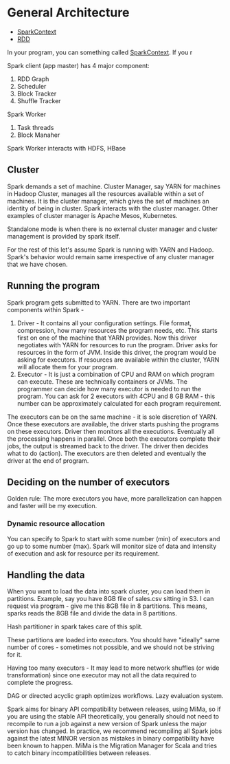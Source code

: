 # General Architecture

* [SparkContext](sparkContext.md)
* [RDD](RDD.md)

In your program, you can something called [SparkContext](sparkContext.md). If you r

Spark client (app master) has 4 major component:

1. RDD Graph
2. Scheduler
3. Block Tracker
4. Shuffle Tracker

Spark Worker

1. Task threads
2. Block Manaher

Spark Worker interacts with HDFS, HBase

## Cluster

Spark demands a set of machine. Cluster Manager, say YARN for machines in Hadoop Cluster, manages all the resources available within a set of machines. It is the cluster manager, which gives the set of machines an identity of being in cluster. Spark interacts with the cluster manager. Other examples of cluster manager is Apache Mesos, Kubernetes.

Standalone mode is when there is no external cluster manager and cluster management is provided by spark itself.

For the rest of this let's assume Spark is running with YARN and Hadoop. Spark's behavior would remain same irrespective of any cluster manager that we have chosen.

## Running the program

Spark program gets submitted to YARN. There are two important components within Spark -

1. Driver - It contains all your configuration settings. File format, compression, how many resources the program needs, etc. This starts first on one of the machine that YARN provides. Now this driver negotiates with YARN for resources to run the program. Driver asks for resources in the form of JVM. Inside this driver, the program would be asking for executors. If resources are available within the cluster, YARN will allocate them for your program.
2. Executor - It is just a combination of CPU and RAM on which program can execute. These are technically containers or JVMs. The programmer can decide how many executor is needed to run the program. You can ask for 2 executors with 4CPU and 8 GB RAM - this number can be approximately calculated for each program requirement.

The executors can be on the same machine - it is sole discretion of YARN. Once these executors are available, the driver starts pushing the programs on these executors. Driver then monitors all the executions. Eventually all the processing happens in parallel. Once both the executors complete their jobs, the output is streamed back to the driver. The driver then decides what to do (action). The executors are then deleted and eventually the driver at the end of program.

## Deciding on the number of executors

Golden rule: The more executors you have, more parallelization can happen and faster will be my execution.

### Dynamic resource allocation

You can specify to Spark to start with some number (min) of executors and go up to some number (max). Spark will monitor size of data and intensity of execution and ask for resource per its requirement.

## Handling the data

When you want to load the data into spark cluster, you can load them in partitions. Example, say you have 8GB file of sales.csv sitting in S3. I can request via program - give me this 8GB file in 8 partitions. This means, sparks reads the 8GB file and divide the data in 8 partitions.

Hash partitioner in spark takes care of this split.

These partitions are loaded into executors. You should have "ideally" same number of cores - sometimes not possible, and we should not be striving for it.

Having too many executors - It may lead to more network shuffles (or wide transformation) since one executor may not all the data required to complete the progress.

DAG or directed acyclic graph optimizes workflows. Lazy evaluation system.

Spark aims for binary API compatibility between releases, using MiMa, so if you are using the stable API theoretically, you generally should not need to recompile to run a job against a new version of Spark unless the major version has changed. In practice, we recommend recompiling all Spark jobs against the latest MINOR version as mistakes in binary compatibility have been known to happen.
MiMa is the Migration Manager for Scala and tries to catch binary incompatibilities between releases.
